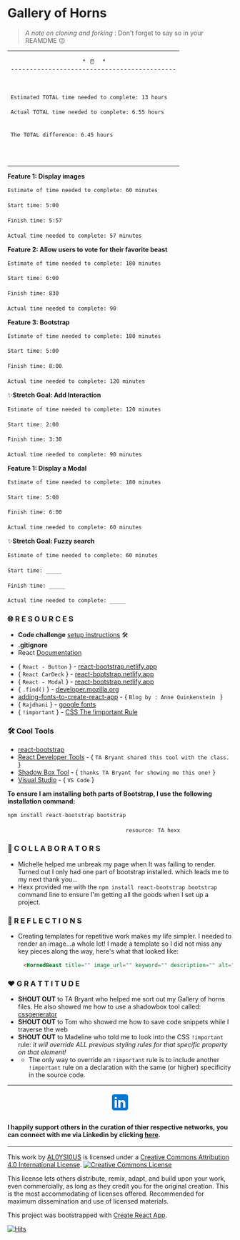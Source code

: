 # Gallery of Horns

> *A note on cloning and forking* : Don't forget to say so in your REAMDME 😉

<table align="center"><tr><td>
<pre>
                   " ⏰  "
--------------------------------------------<br>

```bash
Estimated TOTAL time needed to complete: 13 hours

Actual TOTAL time needed to complete: 6.55 hours


The TOTAL difference: 6.45 hours
```

</pre><p></p>
</td></tr></table>


**Feature 1: Display images**

```bash
Estimate of time needed to complete: 60 minutes

Start time: 5:00

Finish time: 5:57

Actual time needed to complete: 57 minutes
```

**Feature 2: Allow users to vote for their favorite beast**

```bash
Estimate of time needed to complete: 180 minutes

Start time: 6:00

Finish time: 830

Actual time needed to complete: 90
```

**Feature 3: Bootstrap**

```bash
Estimate of time needed to complete: 180 minutes

Start time: 5:00

Finish time: 8:00

Actual time needed to complete: 120 minutes
```

✨**Stretch Goal: Add Interaction**

```bash
Estimate of time needed to complete: 120 minutes

Start time: 2:00

Finish time: 3:30

Actual time needed to complete: 90 minutes
```

**Feature 1: Display a Modal**

```bash
Estimate of time needed to complete: 180 minutes

Start time: 5:00

Finish time: 6:00

Actual time needed to complete: 60 minutes
```

✨**Stretch Goal: Fuzzy search**

```bash
Estimate of time needed to complete: 60 minutes

Start time: _____

Finish time: _____

Actual time needed to complete: _____
```

### 🌐 R E S O U R C E S

* **Code challenge** [setup instructions](https://codefellows.github.io/setup-guide/code-301/3-code-challenges) 🛠️
* **.gitignore**
* React [Documentation](https://reactjs.org/docs/getting-started.html)

+ { `React - Button` } - [react-bootstrap.netlify.app](https://react-bootstrap.netlify.app/components/buttons/)
+ { `React CarDeck` } - [react-bootstrap.netlify.app](https://react-bootstrap.netlify.app/components/cards/)
+ { `React - Modal` } - [react-bootstrap.netlify.app](https://react-bootstrap.netlify.app/components/modal/#modals)
+ { `.find()` } - [developer.mozilla.org](https://developer.mozilla.org/en-US/docs/Web/JavaScript/Reference/Global_Objects/Array/find)
+ [adding-fonts-to-create-react-app](https://dev.to/annequinkenstein/adding-fonts-to-create-react-app-3ed7) - { `Blog by : Anne Quinkenstein ` }
+ { `Rajdhani` } - [google fonts](https://fonts.google.com/specimen/Rajdhani?preview.text_type=custom)
+ { `!important` } - [CSS The !important Rule](https://www.w3schools.com/css/css_important.asp) 


### 🛠️ Cool Tools

+ [react-bootstrap](https://react-bootstrap.github.io/)
+ [React Developer Tools](https://chrome.google.com/webstore/detail/react-developer-tools/fmkadmapgofadopljbjfkapdkoienihi/related) - { `TA Bryant shared this tool with the class.` }
+ [Shadow Box Tool](cssgenerator) - { `thanks TA Bryant for showing me this one!` }
+ [Visual Studio](https://code.visualstudio.com/) - { `VS Code` }

**To ensure I am installing both parts of Bootstrap, I use the following installation command:**

````javascript
npm install react-bootstrap bootstrap

                                     resource: TA hexx
````

### 👥 C O L L A B O R A T O R S

* Michelle helped me unbreak my page when It was failing to render. Turned out I only had one part of bootstrap installed. which leads me to my next thank you...
* Hexx provided me with the `npm install react-bootstrap bootstrap` command line to ensure I'm getting all the goods when I set up a project.

### 🤔 R E F L E C T I O N S

* Creating templates for repetitive work makes my life simpler. I needed to render an image...a whole lot! I made a template so I did not miss any key pieces along the way, here's what that looked like:

````html
     <HornedBeast title="" image_url="" keyword="" description="" alt="" />
````

### ❤️ G R A T T I T U D E

+ **SHOUT OUT** to TA Bryant who helped me sort out my Gallery of horns files. He also showed me how to use a shadowbox tool called: [cssgenerator](https://cssgenerator.org/box-shadow-css-generator.html)
+ **SHOUT OUT** to Tom who showed me how to save code snippets while I traverse the web
+ **SHOUT OUT** to Madeline who told me to look into the CSS `!important` rule: *it will override ALL previous styling rules for that specific property on that element!*
+ + The only way to override an `!important` rule is to include another `!important` rule on a declaration with the same (or higher) specificity in the source code.
---

<p align="center">
<img src="https://github.com/AL0YSI0US/AL0YSI0US/blob/main/img/linkedin.png?raw=true" height="auto" width="auto">
</p>

#### I happily support others in the curation of thier respective networks, you can connect with me via Linkedin by clicking [here](https://www.linkedin.com/in/a-todd-charliemike/).

---

This work by [AL0YSI0US](https://github.com/AL0YSI0US/) is licensed under a [Creative Commons Attribution 4.0 International License](http://creativecommons.org/licenses/by/4.0/). [![Creative Commons License](https://camo.githubusercontent.com/72af7c8e70a45c471163e803748d0338b3b2b52f6b040804e549e4163de72a58/68747470733a2f2f692e6372656174697665636f6d6d6f6e732e6f72672f6c2f62792f342e302f38387833312e706e67)](http://creativecommons.org/licenses/by/4.0/)

This license lets others distribute, remix, adapt, and build upon your work, even commercially, as long as they credit you for the original creation. This is the most accommodating of licenses offered. Recommended for maximum dissemination and use of licensed materials.

This project was bootstrapped with [Create React App](https://github.com/facebook/create-react-app).

[![Hits](https://hits.seeyoufarm.com/api/count/incr/badge.svg?url=https%3A%2F%2Fgithub.com%2FAL0YSI0US%2Fgallery-of-horns&count_bg=%23FF0090&title_bg=%23555555&icon=counter-strike.svg&icon_color=%23E7E7E7&title=hits&edge_flat=false)](https://hits.seeyoufarm.com)
